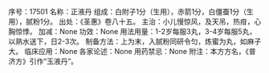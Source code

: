 序号：17501
名称：正液丹
组成：白附子1分（生用），赤箭1分，白僵蚕1分（生用），腻粉1分。
出处：《圣惠》卷八十五。
主治：小儿慢惊风，及天吊，热疳，心胸惊悸。
加减：None
功效：None
用法用量：1-2岁每服3丸，3-4岁每服5丸，以熟水送下，日2-3次。
制备方法：上为末，入腻粉同研令匀，炼蜜为丸，如麻子大。
临床应用：None
各家论述：None
用药禁忌：None
附注：本方方名，《普济方》引作“玉液丹”。
